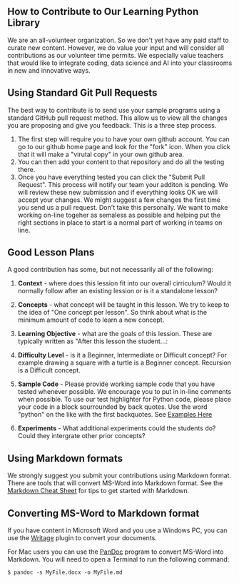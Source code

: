## How to Contribute to Our Learning Python Library

We are an all-volunteer organization.  So we don't yet have any paid staff to curate new content.  However, we do value your input and will consider all contributions as our volunteer time permits.  We especially value teachers that would like to integrate coding, data science and AI into your classrooms in new and innovative ways.

## Using Standard Git Pull Requests
The best way to contribute is to send use your sample programs using a standard GitHub pull request method.  This allow us to view all the changes you are proposing and give you feedback.  This is a three step process.
1. The first step will require you to have your own github account.  You can go to our github home page and look for the "fork" icon.  When you click that it will make a "virutal copy" in your own github area.
2. You can then add your content to that repository and do all the testing there.
3. Once you have everything tested you can click the "Submit Pull Request".  This process will notify our team your additon is pending.  We will review these new submission and if everything looks OK we will accept your changes.  We might suggest a few changes the first time you send us a pull request.  Don't take this personally.  We want to make working on-line togeher as semaless as possible and helping put the right sections in place to start is a normal part of working in teams on line.

## Good Lesson Plans

A good contribution has some, but not necessarily all of the following:

1. **Context** - where does this lession fit into our overall cirriculum?  Would it normally follow after an existing lession or is it a standalone lesson?

2. **Concepts** - what concept will be taught in this lesson.  We try to keep to the idea of "One concept per lesson".  So think about what is the minimum amount of code to learn a new concept.

3. **Learning Objective** - what are the goals of this lession.  These are typically written as "After this lesson the student...:

4. **Difficulty Level** - is it a Beginner, Intermediate or Difficult 
concept?  For example drawing a square with a turtle is a Beginner concept.  Recursion is a Difficult concept.

4. **Sample Code** - Please provide working sample code that you have tested whenever possible.  We encourage you to put in in-line comments when possible.  To use our test highlighter for Python code, please place your code in a block sourrounded by back quotes.  Use the word "python" on the like with the first backquotes.  See [Examples Here](https://squidfunk.github.io/mkdocs-material/extensions/codehilite/)

5. **Experiments** - What additional experiments could the students do?  Could they intergrate other prior concepts?

## Using Markdown formats
We strongly suggest you submit your contributions using Markdown format.  There are tools that will convert MS-Word into Markdown format.  See the [Markdown Cheat Sheet](https://www.markdownguide.org/cheat-sheet/) for tips to get started with Markdown.

## Converting MS-Word to Markdown format
If you have content in Microsoft Word and you use a Windows PC, you can use the [Writage](http://www.writage.com/) plugin to convert your documents.  

For Mac users you can use the [PanDoc](https://pandoc.org/) program to convert MS-Word into Markdown.  You will need to open a Terminal to run the following command:
```unix
$ pandoc -s MyFile.docx -o MyFile.md
```
